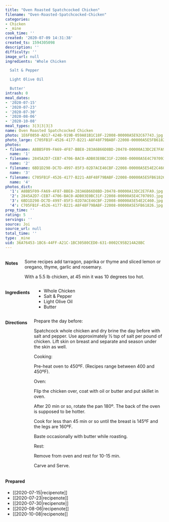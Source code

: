 ```yaml
---
title: "Oven Roasted Spatchcocked Chicken"
filename: "Oven-Roasted-Spatchcocked-Chicken"
categories:
- Chicken
- _mine
cook_time: ''
created: '2020-07-09 14:31:38'
created_ts: 1594305098
description: ''
difficulty: ''
image_url: null
ingredients: 'Whole Chicken

  Salt & Pepper

  Light Olive Oil

  Butter'
intrash: 0
meal_dates:
- '2020-07-15'
- '2020-07-23'
- '2020-07-30'
- '2020-08-06'
- '2020-10-08'
meal_types: 3|3|3|3|3
name: Oven Roasted Spatchcocked Chicken
photo: 1E6F0850-AD17-424B-919B-059A81B1C18F-22008-00000A5E92C67743.jpg
photo_large: C705FB1F-4526-4177-B221-A8F48F79BABF-22008-00000A5E5FB61826.jpg
photos:
- filename: A8BB5F09-FA69-4F87-BBE8-283A6B66D8BD-20478-00000A13DC2E7FA9.jpg
  name: '1'
- filename: 2845A2D7-CEB7-4706-BAC0-ADB03E0BC31F-22008-00000A5E4C707093.jpg
  name: '2'
- filename: 6BD1D298-DC7D-4997-85F3-02D7ACE46CBF-22008-00000A5E54E2C460.jpg
  name: '3'
- filename: C705FB1F-4526-4177-B221-A8F48F79BABF-22008-00000A5E5FB61826.jpg
  name: '4'
photos_dict:
  '1': A8BB5F09-FA69-4F87-BBE8-283A6B66D8BD-20478-00000A13DC2E7FA9.jpg
  '2': 2845A2D7-CEB7-4706-BAC0-ADB03E0BC31F-22008-00000A5E4C707093.jpg
  '3': 6BD1D298-DC7D-4997-85F3-02D7ACE46CBF-22008-00000A5E54E2C460.jpg
  '4': C705FB1F-4526-4177-B221-A8F48F79BABF-22008-00000A5E5FB61826.jpg
prep_time: ''
rating: 5
servings: ''
source: Joi
source_url: null
total_time: ''
type: _mine
uid: 36A76453-1BC6-44FF-A21C-1BC30580CED0-631-0002C95B214A28BC
---
```

<div class="large-8 medium-7 columns" id="writeup">		<h4 id="notes">Notes</h4>
<div class="box box-notes"><p>Some recipes add tarragon, paprika or thyme and sliced lemon or oregano, thyme, garlic and rosemary.</p>
<p>With a 5.5 lb chicken, at 45 min it was 10 degrees too hot.</p>
</div>	</div><!-- #writeup -->
</div><!-- #row-one -->
<div class="row" id="row-two">	<div class="medium-4 small-5 columns"><h4 id="ingredients">Ingredients</h4><div class="box box-ingredients content"><ul>
<li>Whole Chicken</li>
<li>Salt &amp; Pepper</li>
<li>Light Olive Oil</li>
<li>Butter</li>
</ul>
</div>	</div>	<div class="medium-6 small-7 columns"><h4 id="directions">Directions</h4><div class="box box-directions content"><p>Prepare the day before:</p>
<p>Spatchcock whole chicken and dry brine the day before with salt and pepper. Use approximately ½ tsp of salt per pound of chicken. Lift skin on breast and separate and season under the skin as well.</p>
<p>Cooking:</p>
<p>Pre-heat oven to 450ºF. (Recipes range between 400 and 450ºF).</p>
<p>Oven:</p>
<p>Flip the chicken over, coat with oil or butter and put skillet in oven.</p>
<p>After 20 min or so, rotate the pan 180º. The back of the oven is supposed to be hotter.</p>
<p>Cook for less than 45 min or so until the breast is 145ºF and the legs are 160ºF.</p>
<p>Baste occasionally with butter while roasting.</p>
<p>Rest:</p>
<p>Remove from oven and rest for 10-15 min.</p>
<p>Carve and Serve.</p>
</div>	</div>	<div class="medium-2 columns" id="photo-sidebar">		<div class="" id="meals"><h4>Prepared</h4><ul>
<li>[[2020-07-15|recipenote]]</li>
<li>[[2020-07-23|recipenote]]</li>
<li>[[2020-07-30|recipenote]]</li>
<li>[[2020-08-06|recipenote]]</li>
<li>[[2020-10-08|recipenote]]</li>
</ul>
		</div>